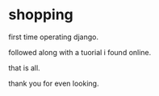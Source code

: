 shopping
========

first time operating django. 

followed along with a tuorial i found online. 

that is all.


thank you for even looking.
